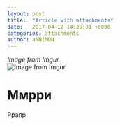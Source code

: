 ```yaml
---
layout: post
title:  "Article with attachments"
date:   2017-04-12 14:29:31 +0000
categories: attachments
author: aNNiMON
---
```


*Image from Imgur*  
![Image from Imgur](http://i.imgur.com/VQVl08R.jpg)

# Ммрри

Ррапр

